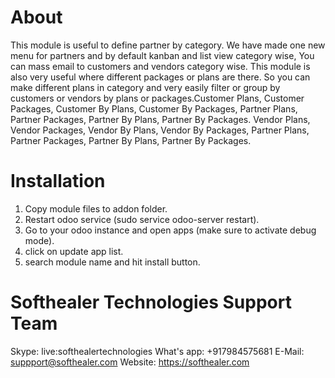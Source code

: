 About
============
This module is useful to define partner by category. We have made one new menu for partners and by default kanban and list view category wise, You can mass email to customers and vendors category wise. This module is also very useful where different packages or plans are there. So you can make different plans in category and very easily filter or group by customers or vendors by plans or packages.Customer Plans, Customer Packages, Customer By Plans, Customer By Packages, Partner Plans, Partner Packages, Partner By Plans, Partner By Packages.
Vendor Plans, Vendor Packages, Vendor By Plans, Vendor By Packages, Partner Plans, Partner Packages, Partner By Plans, Partner By Packages.
 
Installation
============
1) Copy module files to addon folder.
2) Restart odoo service (sudo service odoo-server restart).
3) Go to your odoo instance and open apps (make sure to activate debug mode).
4) click on update app list. 
5) search module name and hit install button.

Softhealer Technologies Support Team
=====================================
Skype: live:softhealertechnologies
What's app: +917984575681
E-Mail: suppport@softhealer.com
Website: https://softhealer.com
